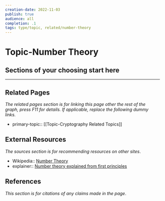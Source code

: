 ```yaml
---
creation-date: 2022-11-03
publish: true
audience: all
completion: .1
tags: type/topic, related/number-theory
---
```

# Topic-Number Theory

## Sections of your choosing start here

---
## Related Pages
*The related pages section is for linking this page other the rest of the graph, press F11 for details. If applicable, replace the following dummy links.*
- primary-topic:: [[Topic-Cryptography Related Topics]]

## External Resources
*The sources section is for recommending resources on other sites*.
- Wikipedia:: [Number Theory](https://en.wikipedia.org/wiki/Number_theory)
- explainer:: [Number theory explained from first principles](https://explained-from-first-principles.com/number-theory/)

## References
*This section is for citations of any claims made in the page*.